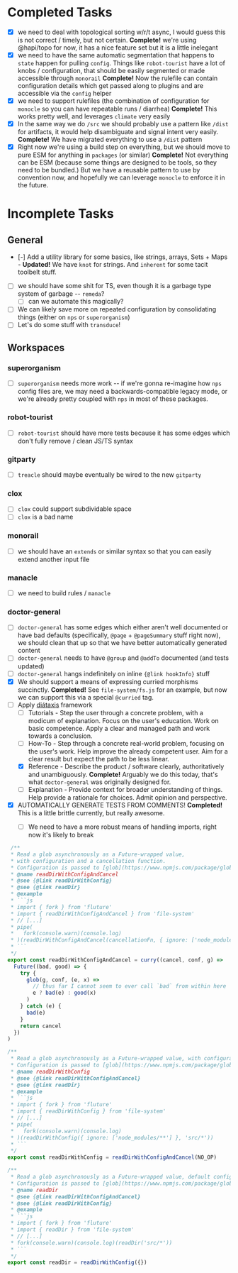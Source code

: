 # Completed Tasks

 - [x] we need to deal with topological sorting w/r/t async, I would guess this is not correct / timely, but not certain. **Complete!** we're using @hapi/topo for now, it has a nice feature set but it is a little inelegant
 - [x] we need to have the same automatic segmentation that happens to `state` happen for pulling `config`. Things like `robot-tourist` have a lot of knobs / configuration, that should be easily segmented or made accessible through `monorail` **Complete!** Now the rulefile can contain configuration details which get passed along to plugins and are accessible via the `config` helper
 - [x] we need to support rulefiles (the combination of configuration for `monocle` so you can have repeatable runs / diarrhea) **Complete!** This works pretty well, and leverages `climate` very easily
 - [x] In the same way we do `/src` we should probably use a pattern like `/dist` for artifacts, it would help disambiguate and signal intent very easily. **Complete!** We have migrated everything to use a `/dist` pattern
 - [x] Right now we're using a build step on everything, but we should move to pure ESM for anything in `packages` (or similar) **Complete!** Not everything can be ESM (because some things are designed to be tools, so they need to be bundled.) But we have a reusable pattern to use by convention now, and hopefully we can leverage `monocle` to enforce it in the future.

# Incomplete Tasks

## General

 - [-] Add a utility library for some basics, like strings, arrays, Sets + Maps - **Updated!** We have `knot` for strings. And `inherent` for some tacit toolbelt stuff.
 - [ ] we should have some shit for TS, even though it is a garbage type system of garbage -- `remeda`?
   - [ ] can we automate this magically?
 - [ ] We can likely save more on repeated configuration by consolidating things (either on `nps` or `superorganism`)
 - [ ] Let's do some stuff with `transduce`!

## Workspaces

### superorganism

 - [ ] `superorganism` needs more work -- if we're gonna re-imagine how `nps` config files are, we may need a backwards-compatible legacy mode, or we're already pretty coupled with `nps` in most of these packages.

### robot-tourist

 - [ ] `robot-tourist` should have more tests because it has some edges which don't fully remove / clean JS/TS syntax

### gitparty

 - [ ] `treacle` should maybe eventually be wired to the new `gitparty`

### clox

 - [ ] `clox` could support subdividable space
 - [ ] `clox` is a bad name

### monorail

 - [ ] we should have an `extends` or similar syntax so that you can easily extend another input file

### manacle

 - [ ] we need to build rules / `manacle`

### doctor-general

 - [ ] `doctor-general` has some edges which either aren't well documented or have bad defaults (specifically, `@page` + `@pageSummary` stuff right now), we should clean that up so that we have better automatically generated content
 - [ ] `doctor-general` needs to have `@group` and `@addTo` documented (and tests updated)
 - [ ] `doctor-general` hangs indefinitely on inline `{@link hookInfo}` stuff
 - [x] We should support a means of expressing curried morphisms succinctly. **Completed!** See `file-system/fs.js` for an example, but now we can support this via a special `@curried` tag.
 - [ ] Apply [diátaxis](https://diataxis.fr/) framework
   - [ ] Tutorials - Step the user through a concrete problem, with a modicum of explanation. Focus on the user's education. Work on basic competence. Apply a clear and managed path and work towards a conclusion.
   - [ ] How-To - Step through a concrete real-world problem, focusing on the user's work. Help improve the already competent user. Aim for a clear result but expect the path to be less linear.
   - [x] Reference - Describe the product / software clearly, authoritatively and unambiguously. **Complete!** Arguably we do this today, that's what `doctor-general` was originally designed for.
   - [ ] Explanation - Provide context for broader understanding of things. Help provide a rationale for choices. Admit opinion and perspective.
 - [x] AUTOMATICALLY GENERATE TESTS FROM COMMENTS! **Completed!** This is a little brittle currently, but really awesome.
   - [ ] We need to have a more robust means of handling imports, right now it's likely to break


```js
 /**
 * Read a glob asynchronously as a Future-wrapped value,
 * with configuration and a cancellation function.
 * Configuration is passed to [glob](https://www.npmjs.com/package/glob)
 * @name readDirWithConfigAndCancel
 * @see {@link readDirWithConfig}
 * @see {@link readDir}
 * @example
 * ```js
 * import { fork } from 'fluture'
 * import { readDirWithConfigAndCancel } from 'file-system'
 * // [...]
 * pipe(
 *   fork(console.warn)(console.log)
 * )(readDirWithConfigAndCancel(cancellationFn, { ignore: ['node_modules/**'] }, 'src/*'))
 * ```
 */
export const readDirWithConfigAndCancel = curry((cancel, conf, g) =>
  Future((bad, good) => {
    try {
      glob(g, conf, (e, x) =>
        // thus far I cannot seem to ever call `bad` from within here
        e ? bad(e) : good(x)
      )
    } catch (e) {
      bad(e)
    }
    return cancel
  })
)

/**
 * Read a glob asynchronously as a Future-wrapped value, with configuration.
 * Configuration is passed to [glob](https://www.npmjs.com/package/glob)
 * @name readDirWithConfig
 * @see {@link readDirWithConfigAndCancel}
 * @see {@link readDir}
 * @example
 * ```js
 * import { fork } from 'fluture'
 * import { readDirWithConfig } from 'file-system'
 * // [...]
 * pipe(
 *   fork(console.warn)(console.log)
 * )(readDirWithConfig({ ignore: ['node_modules/**'] }, 'src/*'))
 * ```
 */
export const readDirWithConfig = readDirWithConfigAndCancel(NO_OP)

/**
 * Read a glob asynchronously as a Future-wrapped value, default config assumed.
 * Configuration is passed to [glob](https://www.npmjs.com/package/glob)
 * @name readDir
 * @see {@link readDirWithConfigAndCancel}
 * @see {@link readDirWithConfig}
 * @example
 * ```js
 * import { fork } from 'fluture'
 * import { readDir } from 'file-system'
 * // [...]
 * fork(console.warn)(console.log)(readDir('src/*'))
 * ```
 */
export const readDir = readDirWithConfig({})
```
